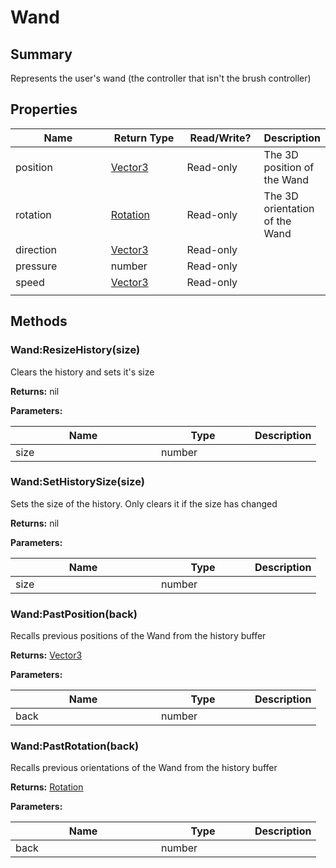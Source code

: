 
# Wand

## Summary

Represents the user's wand (the controller that isn't the brush controller)


## Properties

<table>
<thead><tr><th width="225">Name</th><th width="160">Return Type</th><th width="120">Read/Write?</th><th>Description</th></tr></thead>
<tbody>
<tr><td>position</td><td><a href="vector3.md">Vector3</a></td><td>Read-only</td><td>The 3D position of the Wand</td></tr>
<tr><td>rotation</td><td><a href="rotation.md">Rotation</a></td><td>Read-only</td><td>The 3D orientation of the Wand</td></tr>
<tr><td>direction</td><td><a href="vector3.md">Vector3</a></td><td>Read-only</td><td></td></tr>
<tr><td>pressure</td><td>number</td><td>Read-only</td><td></td></tr>
<tr><td>speed</td><td><a href="vector3.md">Vector3</a></td><td>Read-only</td><td></td></tr>
<tr><td></td><td></td><td></td></tr></tbody></table>




## Methods


### Wand:ResizeHistory(size)

Clears the history and sets it's size

**Returns:** nil


**Parameters:**

<table data-full-width="false">
<thead><tr><th width="217">Name</th><th width="134">Type</th><th>Description</th></tr></thead>
<tbody><tr><td>size</td><td>number</td><td></td></tr></tbody></table>






### Wand:SetHistorySize(size)

Sets the size of the history. Only clears it if the size has changed

**Returns:** nil


**Parameters:**

<table data-full-width="false">
<thead><tr><th width="217">Name</th><th width="134">Type</th><th>Description</th></tr></thead>
<tbody><tr><td>size</td><td>number</td><td></td></tr></tbody></table>






### Wand:PastPosition(back)

Recalls previous positions of the Wand from the history buffer

**Returns:** <a href="vector3.md">Vector3</a>


**Parameters:**

<table data-full-width="false">
<thead><tr><th width="217">Name</th><th width="134">Type</th><th>Description</th></tr></thead>
<tbody><tr><td>back</td><td>number</td><td></td></tr></tbody></table>






### Wand:PastRotation(back)

Recalls previous orientations of the Wand from the history buffer

**Returns:** <a href="rotation.md">Rotation</a>


**Parameters:**

<table data-full-width="false">
<thead><tr><th width="217">Name</th><th width="134">Type</th><th>Description</th></tr></thead>
<tbody><tr><td>back</td><td>number</td><td></td></tr></tbody></table>






